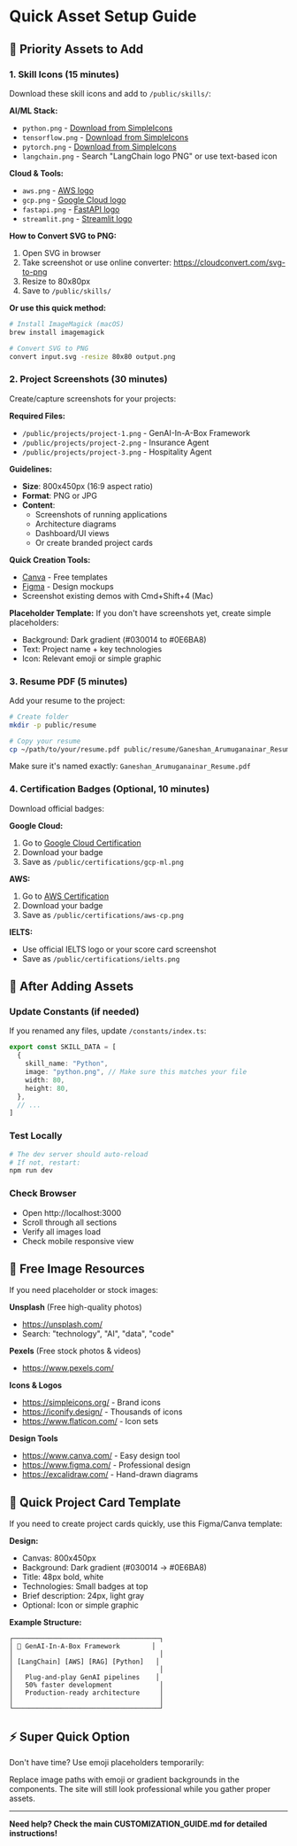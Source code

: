 # Quick Asset Setup Guide

## 🎯 Priority Assets to Add

### 1. Skill Icons (15 minutes)
Download these skill icons and add to `/public/skills/`:

**AI/ML Stack:**
- `python.png` - [Download from SimpleIcons](https://simpleicons.org/icons/python.svg)
- `tensorflow.png` - [Download from SimpleIcons](https://simpleicons.org/icons/tensorflow.svg)
- `pytorch.png` - [Download from SimpleIcons](https://simpleicons.org/icons/pytorch.svg)
- `langchain.png` - Search "LangChain logo PNG" or use text-based icon

**Cloud & Tools:**
- `aws.png` - [AWS logo](https://simpleicons.org/icons/amazonaws.svg)
- `gcp.png` - [Google Cloud logo](https://simpleicons.org/icons/googlecloud.svg)
- `fastapi.png` - [FastAPI logo](https://simpleicons.org/icons/fastapi.svg)
- `streamlit.png` - [Streamlit logo](https://simpleicons.org/icons/streamlit.svg)

**How to Convert SVG to PNG:**
1. Open SVG in browser
2. Take screenshot or use online converter: https://cloudconvert.com/svg-to-png
3. Resize to 80x80px
4. Save to `/public/skills/`

**Or use this quick method:**
```bash
# Install ImageMagick (macOS)
brew install imagemagick

# Convert SVG to PNG
convert input.svg -resize 80x80 output.png
```

### 2. Project Screenshots (30 minutes)
Create/capture screenshots for your projects:

**Required Files:**
- `/public/projects/project-1.png` - GenAI-In-A-Box Framework
- `/public/projects/project-2.png` - Insurance Agent
- `/public/projects/project-3.png` - Hospitality Agent

**Guidelines:**
- **Size**: 800x450px (16:9 aspect ratio)
- **Format**: PNG or JPG
- **Content**: 
  - Screenshots of running applications
  - Architecture diagrams
  - Dashboard/UI views
  - Or create branded project cards

**Quick Creation Tools:**
- [Canva](https://www.canva.com/) - Free templates
- [Figma](https://www.figma.com/) - Design mockups
- Screenshot existing demos with Cmd+Shift+4 (Mac)

**Placeholder Template:**
If you don't have screenshots yet, create simple placeholders:
- Background: Dark gradient (#030014 to #0E6BA8)
- Text: Project name + key technologies
- Icon: Relevant emoji or simple graphic

### 3. Resume PDF (5 minutes)
Add your resume to the project:

```bash
# Create folder
mkdir -p public/resume

# Copy your resume
cp ~/path/to/your/resume.pdf public/resume/Ganeshan_Arumuganainar_Resume.pdf
```

Make sure it's named exactly: `Ganeshan_Arumuganainar_Resume.pdf`

### 4. Certification Badges (Optional, 10 minutes)
Download official badges:

**Google Cloud:**
1. Go to [Google Cloud Certification](https://www.credential.net/)
2. Download your badge
3. Save as `/public/certifications/gcp-ml.png`

**AWS:**
1. Go to [AWS Certification](https://www.credly.com/)
2. Download your badge
3. Save as `/public/certifications/aws-cp.png`

**IELTS:**
- Use official IELTS logo or your score card screenshot
- Save as `/public/certifications/ielts.png`

## 🚀 After Adding Assets

### Update Constants (if needed)
If you renamed any files, update `/constants/index.ts`:

```typescript
export const SKILL_DATA = [
  {
    skill_name: "Python",
    image: "python.png", // Make sure this matches your file
    width: 80,
    height: 80,
  },
  // ...
]
```

### Test Locally
```bash
# The dev server should auto-reload
# If not, restart:
npm run dev
```

### Check Browser
- Open http://localhost:3000
- Scroll through all sections
- Verify all images load
- Check mobile responsive view

## 📸 Free Image Resources

If you need placeholder or stock images:

**Unsplash** (Free high-quality photos)
- https://unsplash.com/
- Search: "technology", "AI", "data", "code"

**Pexels** (Free stock photos & videos)
- https://www.pexels.com/

**Icons & Logos**
- https://simpleicons.org/ - Brand icons
- https://iconify.design/ - Thousands of icons
- https://www.flaticon.com/ - Icon sets

**Design Tools**
- https://www.canva.com/ - Easy design tool
- https://www.figma.com/ - Professional design
- https://excalidraw.com/ - Hand-drawn diagrams

## 🎨 Quick Project Card Template

If you need to create project cards quickly, use this Figma/Canva template:

**Design:**
- Canvas: 800x450px
- Background: Dark gradient (#030014 → #0E6BA8)
- Title: 48px bold, white
- Technologies: Small badges at top
- Brief description: 24px, light gray
- Optional: Icon or simple graphic

**Example Structure:**
```
┌─────────────────────────────────────┐
│ 🤖 GenAI-In-A-Box Framework        │
│                                     │
│ [LangChain] [AWS] [RAG] [Python]   │
│                                     │
│   Plug-and-play GenAI pipelines    │
│   50% faster development            │
│   Production-ready architecture     │
│                                     │
└─────────────────────────────────────┘
```

## ⚡ Super Quick Option

Don't have time? Use emoji placeholders temporarily:

Replace image paths with emoji or gradient backgrounds in the components. The site will still look professional while you gather proper assets.

---

**Need help? Check the main CUSTOMIZATION_GUIDE.md for detailed instructions!**
